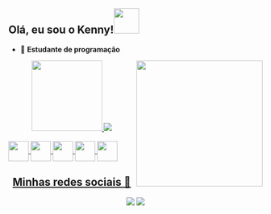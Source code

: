 ## Olá, eu sou o Kenny!<img src="https://media.giphy.com/media/12oufCB0MyZ1Go/giphy.gif" width="50">
- 👾 <b>Estudante de programação</b><br>

<div align="center">
  <a href="https://github.com/dezinelias">
    <img align="right" src="https://media.giphy.com/media/M9gbBd9nbDrOTu1Mqx/giphy.gif" width="250">
  <img height="140em" src="https://github-readme-stats.vercel.app/api?username=elkenny&show_icons=true&theme=midnight-purple&include_all_commits=true&count_private=true"/>
  <img src="https://github-readme-stats.vercel.app/api/top-langs/?username=elkenny&layout=compact&theme=midnight-purple"/>
</div>
<div style="display: inline_block"><br>
  <img align="center" height="40" width="40" src="https://cdn.jsdelivr.net/gh/devicons/devicon/icons/arduino/arduino-original.svg" />
  <img align="center" height="40" width="40" src="https://cdn.jsdelivr.net/gh/devicons/devicon/icons/python/python-original.svg" />
  <img align="center" height="40" width="40" src="https://cdn.jsdelivr.net/gh/devicons/devicon/icons/html5/html5-original.svg" />
  <img align="center" height="40" width="40" src="https://cdn.jsdelivr.net/gh/devicons/devicon/icons/css3/css3-original.svg" />
  <img align="center" height="40" width="40" src="https://cdn.jsdelivr.net/gh/devicons/devicon/icons/javascript/javascript-original.svg" />
  
</div>
<center>
  <h2>Minhas redes sociais 🤘</h2>
  <div>
       <a href="https://t.me/Kennymodz" target="_blank"><img src="https://img.shields.io/badge/Telegram-2CA5E0?style=for-the-badge&logo=telegram&logoColor=white" target="_blank"></a>
  </a> <a href="https://www.youtube.com/channel/UCkn_dJMgjWDHhPAtmaVhqNw" target="_blank"><img src="https://img.shields.io/badge/YouTube-FF0000?style=for-the-badge&logo=youtube&logoColor=white" target="_blank"></a><br>
  </center>
</div>

